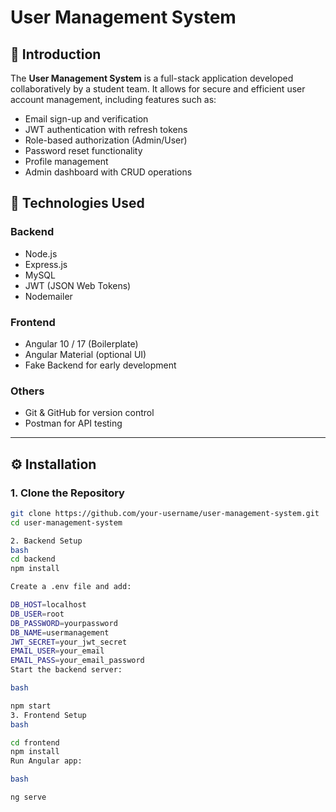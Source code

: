 # User Management System

## 📌 Introduction
The **User Management System** is a full-stack application developed collaboratively by a student team. It allows for secure and efficient user account management, including features such as:
- Email sign-up and verification
- JWT authentication with refresh tokens
- Role-based authorization (Admin/User)
- Password reset functionality
- Profile management
- Admin dashboard with CRUD operations

## 🚀 Technologies Used
### Backend
- Node.js
- Express.js
- MySQL
- JWT (JSON Web Tokens)
- Nodemailer

### Frontend
- Angular 10 / 17 (Boilerplate)
- Angular Material (optional UI)
- Fake Backend for early development

### Others
- Git & GitHub for version control
- Postman for API testing

---

## ⚙️ Installation

### 1. Clone the Repository

```bash
git clone https://github.com/your-username/user-management-system.git
cd user-management-system

2. Backend Setup
bash
cd backend
npm install

Create a .env file and add:

DB_HOST=localhost
DB_USER=root
DB_PASSWORD=yourpassword
DB_NAME=usermanagement
JWT_SECRET=your_jwt_secret
EMAIL_USER=your_email
EMAIL_PASS=your_email_password
Start the backend server:

bash

npm start
3. Frontend Setup
bash

cd frontend
npm install
Run Angular app:

bash

ng serve